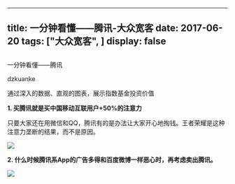 
---
title:   一分钟看懂——腾讯-大众宽客
date: 2017-06-20
tags: ["大众宽客", ]
display: false
---


## 



一分钟看懂——腾讯




dzkuanke




通过深入的数据、直观的图表，展示指数基金投资价值


**1. 买腾讯就是买中国移动互联用户+50%的注意力**



只要大家还在用微信和QQ，腾讯有的是办法让大家开心地掏钱。王者荣耀是这种注意力垄断的结果，而不是原因。



<img data-s="300,640" data-type="png" src="http://mmbiz.qpic.cn/mmbiz_png/PKw3FQPmhIhP7vXkW8KfE2VJKJIL9EpSraY1Q5WwluSJ9tb6hey3CiaBP5IpclYliaKtJH17XwNKj8a1q8ciaSzwQ/0?wx_fmt=png" style="" data-ratio="0.749211356466877" data-w="1268"/>





**2. 什么时候腾讯系App的广告多得和百度微博一样恶心时，再考虑卖出腾讯。**



<img data-s="300,640" data-type="png" src="http://mmbiz.qpic.cn/mmbiz_png/PKw3FQPmhIhP7vXkW8KfE2VJKJIL9EpSibHiaRwXRD8rQ0NpLRWMgiaictzdMSHbQADo96L6F7lcPOwhLuGQ7sfIXA/0?wx_fmt=png" style="" data-ratio="0.640625" data-w="1280"/>










